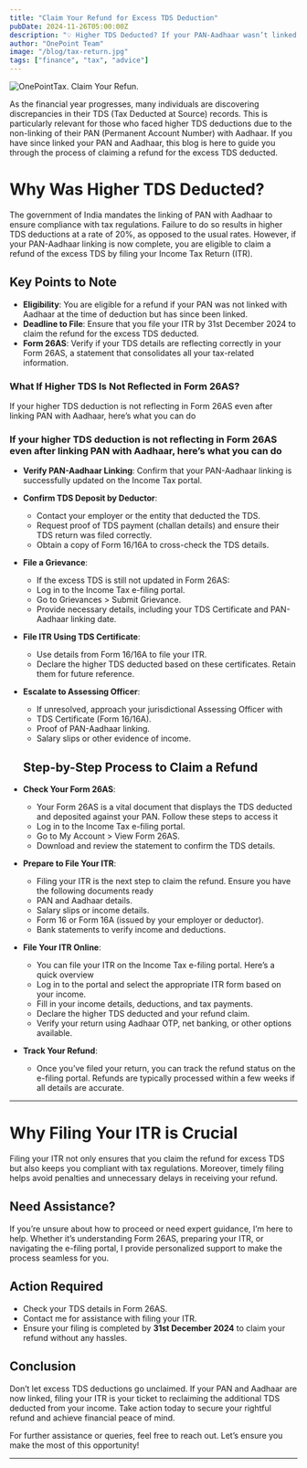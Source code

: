 ```yaml
---
title: "Claim Your Refund for Excess TDS Deduction"
pubDate: 2024-11-26T05:00:00Z
description: "💡 Higher TDS Deducted? If your PAN-Aadhaar wasn’t linked earlier and higher TDS was deducted from your salary, you can now file your ITR to get a refund!"
author: "OnePoint Team"
image: "/blog/tax-return.jpg"
tags: ["finance", "tax", "advice"]
---
```

![OnePointTax. Claim Your Refun.](/blog/tax-return.jpg)

As the financial year progresses, many individuals are discovering discrepancies in their TDS (Tax Deducted at Source) records. This is particularly relevant for those who faced higher TDS deductions due to the non-linking of their PAN (Permanent Account Number) with Aadhaar. If you have since linked your PAN and Aadhaar, this blog is here to guide you through the process of claiming a refund for the excess TDS deducted.

# Why Was Higher TDS Deducted?

The government of India mandates the linking of PAN with Aadhaar to ensure compliance with tax regulations. Failure to do so results in higher TDS deductions at a rate of 20%, as opposed to the usual rates. However, if your PAN-Aadhaar linking is now complete, you are eligible to claim a refund of the excess TDS by filing your Income Tax Return (ITR).


## Key Points to Note

- **Eligibility**: You are eligible for a refund if your PAN was not linked with Aadhaar at the time of deduction but has since been linked.
- **Deadline to File**: Ensure that you file your ITR by 31st December 2024 to claim the refund for the excess TDS deducted.
- **Form 26AS**: Verify if your TDS details are reflecting correctly in your Form 26AS, a statement that consolidates all your tax-related information.

### What If Higher TDS Is Not Reflected in Form 26AS?

If your higher TDS deduction is not reflecting in Form 26AS even after linking PAN with Aadhaar, here’s what you can do

### If your higher TDS deduction is not reflecting in Form 26AS even after linking PAN with Aadhaar, here’s what you can do
- **Verify PAN-Aadhaar Linking**: Confirm that your PAN-Aadhaar linking is successfully updated on the Income Tax portal.

- **Confirm TDS Deposit by Deductor**: 
   - Contact your employer or the entity that deducted the TDS. 
   - Request proof of TDS payment (challan details) and ensure their TDS return was filed correctly.
   - Obtain a copy of Form 16/16A to cross-check the TDS details.

- **File a Grievance**:
   - If the excess TDS is still not updated in Form 26AS:
   - Log in to the Income Tax e-filing portal.
   - Go to Grievances > Submit Grievance.
   - Provide necessary details, including your TDS Certificate and PAN-Aadhaar linking date.

- **File ITR Using TDS Certificate**:
   - Use details from Form 16/16A to file your ITR.
   - Declare the higher TDS deducted based on these certificates. Retain them for future reference.

- **Escalate to Assessing Officer**:
   - If unresolved, approach your jurisdictional Assessing Officer with
   - TDS Certificate (Form 16/16A).
   - Proof of PAN-Aadhaar linking.
   - Salary slips or other evidence of income.
   

   ##  Step-by-Step Process to Claim a Refund
- **Check Your Form 26AS**:
   - Your Form 26AS is a vital document that displays the TDS deducted and deposited against your PAN. Follow these steps to access it
   - Log in to the Income Tax e-filing portal.
   - Go to My Account > View Form 26AS.
   - Download and review the statement to confirm the TDS details.

- **Prepare to File Your ITR**:
   - Filing your ITR is the next step to claim the refund. Ensure you have the following documents ready
   - PAN and Aadhaar details.
   - Salary slips or income details.
   - Form 16 or Form 16A (issued by your employer or deductor).
   - Bank statements to verify income and deductions.

- **File Your ITR Online**:
   - You can file your ITR on the Income Tax e-filing portal. Here’s a quick overview
   - Log in to the portal and select the appropriate ITR form based on your income.
   - Fill in your income details, deductions, and tax payments.
   - Declare the higher TDS deducted and your refund claim.
   - Verify your return using Aadhaar OTP, net banking, or other options available.

- **Track Your Refund**:
   - Once you’ve filed your return, you can track the refund status on the e-filing portal. Refunds are typically processed within a few weeks if all details are accurate.

---

# Why Filing Your ITR is Crucial

Filing your ITR not only ensures that you claim the refund for excess TDS but also keeps you compliant with tax regulations. Moreover, timely filing helps avoid penalties and unnecessary delays in receiving your refund.

## Need Assistance?

If you’re unsure about how to proceed or need expert guidance, I’m here to help. Whether it’s understanding Form 26AS, preparing your ITR, or navigating the e-filing portal, I provide personalized support to make the process seamless for you.

## Action Required

- Check your TDS details in Form 26AS.  
- Contact me for assistance with filing your ITR.  
- Ensure your filing is completed by **31st December 2024** to claim your refund without any hassles.

## Conclusion

Don’t let excess TDS deductions go unclaimed. If your PAN and Aadhaar are now linked, filing your ITR is your ticket to reclaiming the additional TDS deducted from your income. Take action today to secure your rightful refund and achieve financial peace of mind.

For further assistance or queries, feel free to reach out. Let’s ensure you make the most of this opportunity!

---